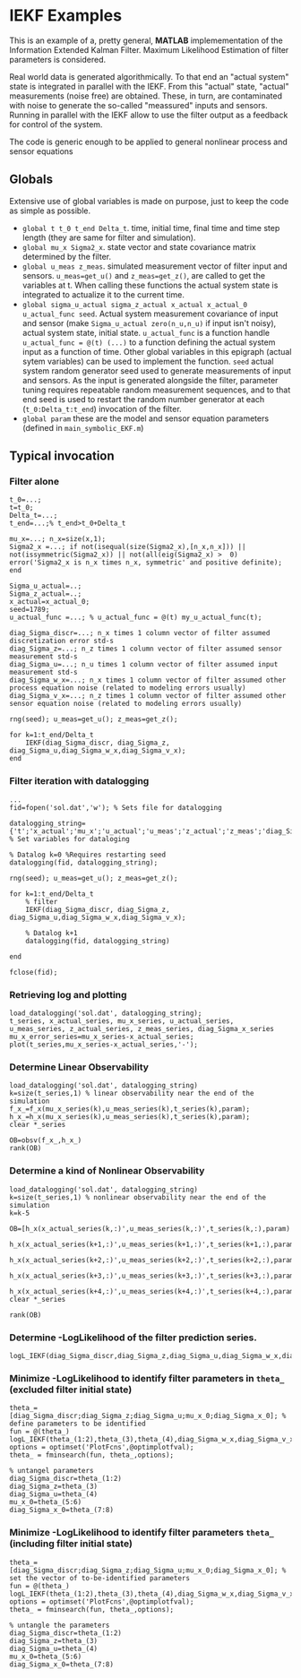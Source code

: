 # IEKF Examples

This is an example of a, pretty general, **MATLAB** implemementation of the Information Extended Kalman Filter.
Maximum Likelihood Estimation of filter parameters is considered.

Real world data is generated algorithmically. To that end an "actual system" state is integrated in parallel with the IEKF. From this "actual" state, "actual" measurements (noise free)  are obtained. These, in turn, are contaminated with noise to generate the so-called "meassured" inputs and sensors. Running in parallel with the IEKF allow to use the filter output as a feedback for control of the system. 

The code is generic enough to be applied to general nonlinear process and sensor equations

## Globals
Extensive use of global variables is made on purpose, just to keep the code as simple as possible.

* `global t t_0 t_end Delta_t`. time, initial time, final time and time step length (they are same for filter and simulation).
* `global mu_x Sigma2_x`. state vector and state covariance matrix determined by the filter.
* `global u_meas z_meas`. simulated measurement vector of filter input and sensors. `u_meas=get_u()` and `z_meas=get_z()`, are called to get the variables at t. When calling these functions the actual system state is integrated to actualize it to the current time.
* `global sigma_u_actual sigma_z_actual x_actual x_actual_0 u_actual_func seed`.  Actual system measurement covariance of input and sensor (make `Sigma_u_actual zero(n_u,n_u)` if input isn't noisy), actual system state, initial state. `u_actual_func` is a function handle `u_actual_func = @(t) (...)` to a function defining the actual system input as a function of time. Other global variables in this epigraph (actual sytem variables) can be used to implement the function. `seed` actual system random generator seed used to generate measurements of input and sensors. As the input is generated alongside the filter, parameter tuning requires repeatable random measurement sequences, and to that end seed is used to restart the random number generator at each (`t_0:Delta_t:t_end`) invocation of the filter.
* `global param` these are the model and sensor equation parameters (defined in `main_symbolic_EKF.m`)

## Typical invocation
### Filter alone
```
t_0=...;
t=t_0;
Delta_t=...;
t_end=...;% t_end>t_0+Delta_t

mu_x=...; n_x=size(x,1);
Sigma2_x =...; if not(isequal(size(Sigma2_x),[n_x,n_x])) || not(issymmetric(Sigma2_x)) || not(all(eig(Sigma2_x) >  0) error('Sigma2_x is n_x times n_x, symmetric' and positive definite); end

Sigma_u_actual=..;
Sigma_z_actual=..;
x_actual=x_actual_0;
seed=1789;
u_actual_func =...; % u_actual_func = @(t) my_u_actual_func(t);

diag_Sigma_discr=...; n_x times 1 column vector of filter assumed discretization error std-s
diag_Sigma_z=...; n_z times 1 column vector of filter assumed sensor measurement std-s
diag_Sigma_u=...; n_u times 1 column vector of filter assumed input measurement std-s
diag_Sigma_w_x=...; n_x times 1 column vector of filter assumed other process equation noise (related to modeling errors usually)
diag_Sigma_v_x=...; n_z times 1 column vector of filter assumed other sensor equation noise (related to modeling errors usually)

rng(seed); u_meas=get_u(); z_meas=get_z();

for k=1:t_end/Delta_t
    IEKF(diag_Sigma_discr, diag_Sigma_z, diag_Sigma_u,diag_Sigma_w_x,diag_Sigma_v_x);
end
```

### Filter iteration with datalogging
```
...
fid=fopen('sol.dat','w'); % Sets file for datalogging

datalogging_string={'t';'x_actual';'mu_x';'u_actual';'u_meas';'z_actual';'z_meas';'diag_Sigma_x';'mu_x_error'}; % Set variables for dataloging

% Datalog k=0 %Requires restarting seed
datalogging(fid, datalogging_string);

rng(seed); u_meas=get_u(); z_meas=get_z();

for k=1:t_end/Delta_t
    % filter
    IEKF(diag_Sigma_discr, diag_Sigma_z, diag_Sigma_u,diag_Sigma_w_x,diag_Sigma_v_x);
    
    % Datalog k+1
    datalogging(fid, datalogging_string)
    
end

fclose(fid);
```

### Retrieving log and plotting

```
load_datalogging('sol.dat', datalogging_string);
t_series, x_actual_series, mu_x_series, u_actual_series, u_meas_series, z_actual_series, z_meas_series, diag_Sigma_x_series
mu_x_error_series=mu_x_series-x_actual_series;
plot(t_series,mu_x_series-x_actual_series,'-');
```

### Determine Linear Observability
```
load_datalogging('sol.dat', datalogging_string)
k=size(t_series,1) % linear observability near the end of the simulation
f_x_=f_x(mu_x_series(k),u_meas_series(k),t_series(k),param);
h_x_=h_x(mu_x_series(k),u_meas_series(k),t_series(k),param);
clear *_series

OB=obsv(f_x_,h_x_)
rank(OB)
```

### Determine a kind of Nonlinear Observability
```
load_datalogging('sol.dat', datalogging_string)
k=size(t_series,1) % nonlinear observability near the end of the simulation
k=k-5

OB=[h_x(x_actual_series(k,:)',u_meas_series(k,:)',t_series(k,:),param)
    h_x(x_actual_series(k+1,:)',u_meas_series(k+1,:)',t_series(k+1,:),param)*f_x(x_actual_series(k+1,:)',u_meas_series(k+1,:)',t_series(k+1,:),param)
    h_x(x_actual_series(k+2,:)',u_meas_series(k+2,:)',t_series(k+2,:),param)*f_x(x_actual_series(k+2,:)',u_meas_series(k+2,:)',t_series(k+2,:),param)*f_x(x_actual_series(k+1,:)',u_meas_series(k+1,:)',t_series(k+1,:),param)
    h_x(x_actual_series(k+3,:)',u_meas_series(k+3,:)',t_series(k+3,:),param)*f_x(x_actual_series(k+3,:)',u_meas_series(k+3,:)',t_series(k+3,:),param)*f_x(x_actual_series(k+2,:)',u_meas_series(k+2,:)',t_series(k+2,:),param)*f_x(x_actual_series(k+1,:)',u_meas_series(k+1,:)',t_series(k+1,:),param)
    h_x(x_actual_series(k+4,:)',u_meas_series(k+4,:)',t_series(k+4,:),param)*f_x(x_actual_series(k+4,:)',u_meas_series(k+4,:)',t_series(k+4,:),param)*f_x(x_actual_series(k+3,:)',u_meas_series(k+3,:)',t_series(k+3,:),param)*f_x(x_actual_series(k+2,:)',u_meas_series(k+2,:)',t_series(k+2,:),param)*f_x(x_actual_series(k+1,:)',u_meas_series(k+1,:)',t_series(k+1,:),param)]
clear *_series

rank(OB)
```

### Determine -LogLikelihood of the filter prediction series.
```
logL_IEKF(diag_Sigma_discr,diag_Sigma_z,diag_Sigma_u,diag_Sigma_w_x,diag_Sigma_v_x,mu_x_0,diag_Sigma_x_0)

```

### Minimize -LogLikelihood to identify filter parameters in `theta_` (excluded filter initial state)

```
theta_=[diag_Sigma_discr;diag_Sigma_z;diag_Sigma_u;mu_x_0;diag_Sigma_x_0]; % define parameters to be identified
fun = @(theta_) logL_IEKF(theta_(1:2),theta_(3),theta_(4),diag_Sigma_w_x,diag_Sigma_v_x,theta_(5:6),theta_(7:8));
options = optimset('PlotFcns',@optimplotfval);
theta_ = fminsearch(fun, theta_,options);

% untangel parameters
diag_Sigma_discr=theta_(1:2)
diag_Sigma_z=theta_(3)
diag_Sigma_u=theta_(4)
mu_x_0=theta_(5:6)
diag_Sigma_x_0=theta_(7:8)
```

### Minimize -LogLikelihood to identify filter parameters `theta_` (including filter initial state)
```
theta_=[diag_Sigma_discr;diag_Sigma_z;diag_Sigma_u;mu_x_0;diag_Sigma_x_0]; % set the vector of to-be-identified parameters
fun = @(theta_) logL_IEKF(theta_(1:2),theta_(3),theta_(4),diag_Sigma_w_x,diag_Sigma_v_x,theta_(5:6),theta_(7:8));
options = optimset('PlotFcns',@optimplotfval);
theta_ = fminsearch(fun, theta_,options);

% untangle the parameters
diag_Sigma_discr=theta_(1:2)
diag_Sigma_z=theta_(3)
diag_Sigma_u=theta_(4)
mu_x_0=theta_(5:6)
diag_Sigma_x_0=theta_(7:8)

```
